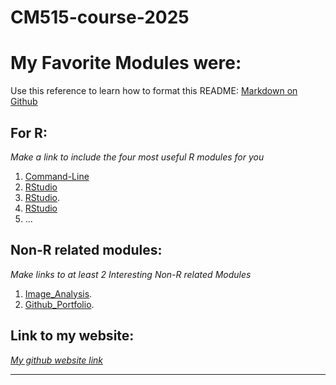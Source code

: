 # CM515-course-2025
# My Favorite Modules were:

Use this reference to learn how to format this README: [Markdown on Github](https://docs.github.com/en/get-started/writing-on-github/getting-started-with-writing-and-formatting-on-github/basic-writing-and-formatting-syntax)

## For R:

*Make a link to include the four most useful R modules for you*


1. [Command-Line](modules/07_Command_Line)
2. [RStudio](modules/05_GGplot_Visualization)
3. [RStudio](modules/12_Programming_Basics).
4. [RStudio](modules/modules/04_Tidyverse)
5. ...


## Non-R related modules:

*Make links to at least 2 Interesting Non-R related Modules*

1. [Image_Analysis](modules/13_Image_Analysis/15_Image_Analysis).
2. [Github_Portfolio](modules/15_Github_Portfolio/2024).


## Link to my website:

*[My github website link](https://andreash15.github.io/)*

---


